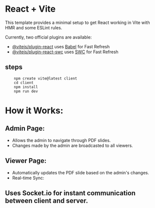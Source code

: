 # React + Vite

This template provides a minimal setup to get React working in Vite with HMR and some ESLint rules.

Currently, two official plugins are available:

- [@vitejs/plugin-react](https://github.com/vitejs/vite-plugin-react/blob/main/packages/plugin-react/README.md) uses [Babel](https://babeljs.io/) for Fast Refresh
- [@vitejs/plugin-react-swc](https://github.com/vitejs/vite-plugin-react-swc) uses [SWC](https://swc.rs/) for Fast Refresh

## steps
```
    npm create vite@latest client
    cd client
    npm install
    npm run dev

```

# How it Works:
## Admin Page:
- Allows the admin to navigate through PDF slides.
- Changes made by the admin are broadcasted to all viewers.
## Viewer Page:
- Automatically updates the PDF slide based on the admin's changes.
- Real-time Sync:
## Uses Socket.io for instant communication between client and server.